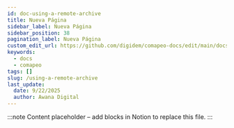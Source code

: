 ```yaml
---
id: doc-using-a-remote-archive
title: Nueva Página
sidebar_label: Nueva Página
sidebar_position: 38
pagination_label: Nueva Página
custom_edit_url: https://github.com/digidem/comapeo-docs/edit/main/docs/exchanging-observations/using-a-remote-archive.md
keywords:
  - docs
  - comapeo
tags: []
slug: /using-a-remote-archive
last_update:
  date: 9/22/2025
  author: Awana Digital
---
```


<!-- Placeholder content generated automatically because the Notion page is missing a Website Block. -->

:::note
Content placeholder – add blocks in Notion to replace this file.
:::

